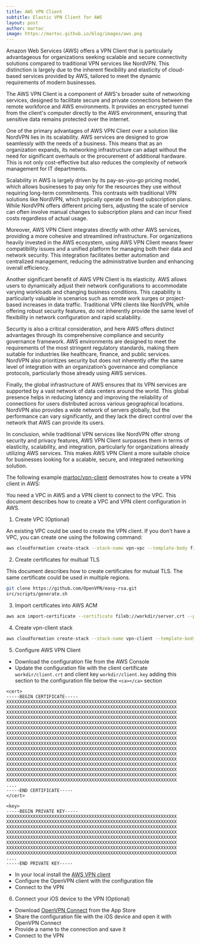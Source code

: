 ```yaml
---
title: AWS VPN Client
subtitle: Elastic VPN Client for AWS
layout: post
author: martoc
image: https://martoc.github.io/blog/images/aws.png
---
```


Amazon Web Services (AWS) offers a VPN Client that is particularly advantageous for organizations seeking scalable and secure connectivity solutions compared to traditional VPN services like NordVPN. This distinction is largely due to the inherent flexibility and elasticity of cloud-based services provided by AWS, tailored to meet the dynamic requirements of modern businesses.

The AWS VPN Client is a component of AWS's broader suite of networking services, designed to facilitate secure and private connections between the remote workforce and AWS environments. It provides an encrypted tunnel from the client's computer directly to the AWS environment, ensuring that sensitive data remains protected over the internet.

One of the primary advantages of AWS VPN Client over a solution like NordVPN lies in its scalability. AWS services are designed to grow seamlessly with the needs of a business. This means that as an organization expands, its networking infrastructure can adapt without the need for significant overhauls or the procurement of additional hardware. This is not only cost-effective but also reduces the complexity of network management for IT departments.

Scalability in AWS is largely driven by its pay-as-you-go pricing model, which allows businesses to pay only for the resources they use without requiring long-term commitments. This contrasts with traditional VPN solutions like NordVPN, which typically operate on fixed subscription plans. While NordVPN offers different pricing tiers, adjusting the scale of service can often involve manual changes to subscription plans and can incur fixed costs regardless of actual usage.

Moreover, AWS VPN Client integrates directly with other AWS services, providing a more cohesive and streamlined infrastructure. For organizations heavily invested in the AWS ecosystem, using AWS VPN Client means fewer compatibility issues and a unified platform for managing both their data and network security. This integration facilitates better automation and centralized management, reducing the administrative burden and enhancing overall efficiency.

Another significant benefit of AWS VPN Client is its elasticity. AWS allows users to dynamically adjust their network configurations to accommodate varying workloads and changing business conditions. This capability is particularly valuable in scenarios such as remote work surges or project-based increases in data traffic. Traditional VPN clients like NordVPN, while offering robust security features, do not inherently provide the same level of flexibility in network configuration and rapid scalability.

Security is also a critical consideration, and here AWS offers distinct advantages through its comprehensive compliance and security governance framework. AWS environments are designed to meet the requirements of the most stringent regulatory standards, making them suitable for industries like healthcare, finance, and public services. NordVPN also prioritizes security but does not inherently offer the same level of integration with an organization’s governance and compliance protocols, particularly those already using AWS services.

Finally, the global infrastructure of AWS ensures that its VPN services are supported by a vast network of data centers around the world. This global presence helps in reducing latency and improving the reliability of connections for users distributed across various geographical locations. NordVPN also provides a wide network of servers globally, but the performance can vary significantly, and they lack the direct control over the network that AWS can provide its users.

In conclusion, while traditional VPN services like NordVPN offer strong security and privacy features, AWS VPN Client surpasses them in terms of elasticity, scalability, and integration, particularly for organizations already utilizing AWS services. This makes AWS VPN Client a more suitable choice for businesses looking for a scalable, secure, and integrated networking solution.

The following example [martoc/vpn-client](https://github.com/martoc/vpn-client) demostrates how to create a VPN client in AWS:

You need a VPC in AWS and a VPN client to connect to the VPC. This document describes how to create a VPC and VPN client configuration in AWS.

1. Create VPC (Optional)

An existing VPC could be used to create the VPN client. If you don't have a VPC, you can create one using the following command:

```bash
aws cloudformation create-stack --stack-name vpn-vpc --template-body file://src/cloudformation/vpn-vpc.yaml --region us-east-2
```

2. Create certificates for multual TLS

This document describes how to create certificates for mutual TLS. The same certificate could be used in multiple regions.

```bash
git clone https://github.com/OpenVPN/easy-rsa.git
src/scripts/generate.sh
```

3. Import certificates into AWS ACM

```bash
aws acm import-certificate --certificate fileb://workdir/server.crt --private-key fileb://workdir/server.key --certificate-chain fileb://workdir/ca.crt --region us-east-2
```

4. Create vpn-client stack

```bash
aws cloudformation create-stack --stack-name vpn-client --template-body file://src/cloudformation/vpn-client.yaml --parameters "ParameterKey=ServerCertificateArn,ParameterValue=arn:aws:acm:*******:************:certificate/*********-****-****-****-*************" --region us-east-2
```

5. Configure AWS VPN Client

* Download the configuration file from the AWS Console
* Update the configuration file with the client certificate `workdir/client.crt` and client key `workdir/client.key` adding this section to the configuration file below the `<ca></ca>` section
```
<cert>
-----BEGIN CERTIFICATE-----
XXXXXXXXXXXXXXXXXXXXXXXXXXXXXXXXXXXXXXXXXXXXXXXXXXXXXXXXXXXXXXXX
XXXXXXXXXXXXXXXXXXXXXXXXXXXXXXXXXXXXXXXXXXXXXXXXXXXXXXXXXXXXXXXX
XXXXXXXXXXXXXXXXXXXXXXXXXXXXXXXXXXXXXXXXXXXXXXXXXXXXXXXXXXXXXXXX
XXXXXXXXXXXXXXXXXXXXXXXXXXXXXXXXXXXXXXXXXXXXXXXXXXXXXXXXXXXXXXXX
XXXXXXXXXXXXXXXXXXXXXXXXXXXXXXXXXXXXXXXXXXXXXXXXXXXXXXXXXXXXXXXX
XXXXXXXXXXXXXXXXXXXXXXXXXXXXXXXXXXXXXXXXXXXXXXXXXXXXXXXXXXXXXXXX
XXXXXXXXXXXXXXXXXXXXXXXXXXXXXXXXXXXXXXXXXXXXXXXXXXXXXXXXXXXXXXXX
XXXXXXXXXXXXXXXXXXXXXXXXXXXXXXXXXXXXXXXXXXXXXXXXXXXXXXXXXXXXXXXX
XXXXXXXXXXXXXXXXXXXXXXXXXXXXXXXXXXXXXXXXXXXXXXXXXXXXXXXXXXXXXXXX
XXXXXXXXXXXXXXXXXXXXXXXXXXXXXXXXXXXXXXXXXXXXXXXXXXXXXXXXXXXXXXXX
XXXXXXXXXXXXXXXXXXXXXXXXXXXXXXXXXXXXXXXXXXXXXXXXXXXXXXXXXXXXXXXX
XXXXXXXXXXXXXXXXXXXXXXXXXXXXXXXXXXXXXXXXXXXXXXXXXXXXXXXXXXXXXXXX
XXXXXXXXXXXXXXXXXXXXXXXXXXXXXXXXXXXXXXXXXXXXXXXXXXXXXXXXXXXXXXXX
XXXXXXXXXXXXXXXXXXXXXXXXXXXXXXXXXXXXXXXXXXXXXXXXXXXXXXXXXXXXXXXX
XXXXXXXXXXXXXXXXXXXXXXXXXXXXXXXXXXXXXXXXXXXXXXXXXXXXXXXXXXXXXXXX
XXXXXXXXXXXXXXXXXXXXXXXXXXXXXXXXXXXXXXXXXXXXXXXXXXXXXXXXXXXXXXXX
....
-----END CERTIFICATE-----
</cert>

<key>
-----BEGIN PRIVATE KEY-----
XXXXXXXXXXXXXXXXXXXXXXXXXXXXXXXXXXXXXXXXXXXXXXXXXXXXXXXXXXXXXXXX
XXXXXXXXXXXXXXXXXXXXXXXXXXXXXXXXXXXXXXXXXXXXXXXXXXXXXXXXXXXXXXXX
XXXXXXXXXXXXXXXXXXXXXXXXXXXXXXXXXXXXXXXXXXXXXXXXXXXXXXXXXXXXXXXX
XXXXXXXXXXXXXXXXXXXXXXXXXXXXXXXXXXXXXXXXXXXXXXXXXXXXXXXXXXXXXXXX
XXXXXXXXXXXXXXXXXXXXXXXXXXXXXXXXXXXXXXXXXXXXXXXXXXXXXXXXXXXXXXXX
XXXXXXXXXXXXXXXXXXXXXXXXXXXXXXXXXXXXXXXXXXXXXXXXXXXXXXXXXXXXXXXX
XXXXXXXXXXXXXXXXXXXXXXXXXXXXXXXXXXXXXXXXXXXXXXXXXXXXXXXXXXXXXXXX
XXXXXXXXXXXXXXXXXXXXXXXXXXXXXXXXXXXXXXXXXXXXXXXXXXXXXXXXXXXXXXXX
....
-----END PRIVATE KEY-----
```
* In your local install the [AWS VPN client](https://aws.amazon.com/vpn/client-vpn-download/)
* Configure the OpenVPN client with the configuration file
* Connect to the VPN

6. Connect your iOS device to the VPN (Optional)

* Download [OpenVPN Connect](https://apps.apple.com/us/app/openvpn-connect-openvpn-app/id590379981) from the App Store
* Share the configuration file with the iOS device and open it with OpenVPN Connect
* Provide a name to the connection and save it
* Connect to the VPN



